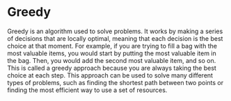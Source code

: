 # Greedy

Greedy is an algorithm used to solve problems. It works by making a series of decisions that are locally optimal, meaning that each decision is the best choice at that moment. For example, if you are trying to fill a bag with the most valuable items, you would start by putting the most valuable item in the bag. Then, you would add the second most valuable item, and so on. This is called a greedy approach because you are always taking the best choice at each step. This approach can be used to solve many different types of problems, such as finding the shortest path between two points or finding the most efficient way to use a set of resources.

